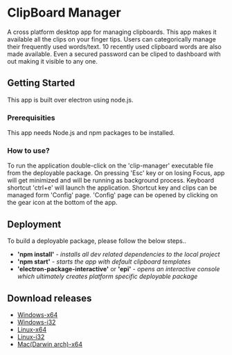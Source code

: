 # ClipBoard Manager

A cross platform desktop app for managing clipboards. This app makes it available all the clips on your finger tips. Users can categorically manage their frequently used words/text. 10 recently used clipboard words are also made available. Even a secured password can be cliped to dashboard with out making it visible to any one.


## Getting Started

This app is built over electron using node.js.

### Prerequisities

This app needs Node.js and npm packages to be installed.

### How to use?

To run the application double-click on the 'clip-manager' executable file from the deployable package. On pressing 'Esc' key or on losing Focus, app will get minimized and will be running as background process. Keyboard shortcut 'ctrl+e' will launch the application. Shortcut key and clips can be managed form 'Config' page. 'Config' page can be opened by clicking on the gear icon at the bottom of the app.


## Deployment

To build a deployable package, please follow the below steps..
* **'npm install'** - *installs all dev related dependencies to the local project*
* **'npm start'** - *starts the app with default clipboard templates*
* **'electron-package-interactive'** or **'epi'** - *opens an interactive console which ultimately creates platform specific deployable package*

## Download releases

* [Windows-x64](https://drive.google.com/uc?export=download&id=0B2oKOrmS5hGmQ19obGpXQjUta3c)
* [Windows-i32](https://drive.google.com/uc?export=download&id=0B2oKOrmS5hGmMGYwb3J5WndKLVk)
* [Linux-x64](https://drive.google.com/uc?export=download&id=0B2oKOrmS5hGma3pkTjAxZFg5TVE)
* [Linux-i32](https://drive.google.com/uc?export=download&id=0B2oKOrmS5hGmN3FJcnJwaG1LV3c)
* [Mac(Darwin arch)-x64](https://drive.google.com/uc?export=download&id=0B2oKOrmS5hGmdWdUaC1lZGJrd0E)
